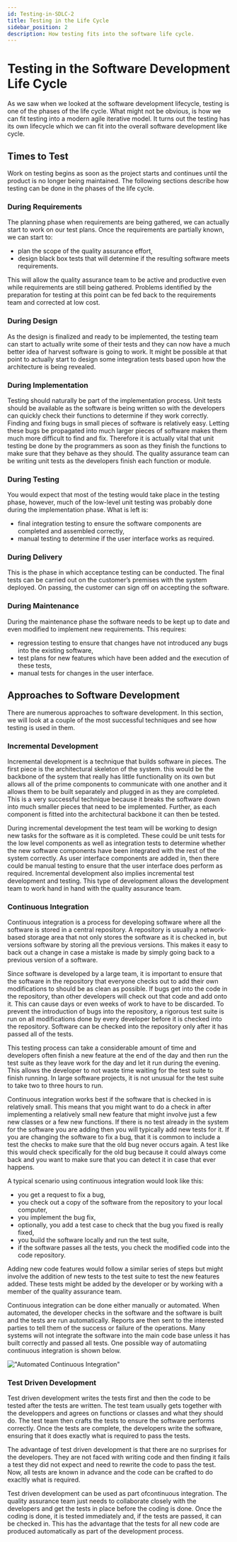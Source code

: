 ```yaml
---
id: Testing-in-SDLC-2
title: Testing in the Life Cycle
sidebar_position: 2
description: How testing fits into the software life cycle.
---
```


# Testing in the Software Development Life Cycle

As we saw when we looked at the software development lifecycle, testing is one of the phases of the life cycle. What might not be obvious, is how we can fit testing into a modern agile iterative model. It turns out the testing has its own lifecycle which we can fit into the overall software development like cycle.

## Times to Test

Work on testing begins as soon as the project starts and continues until the product is no longer being maintained. The following sections describe how testing can be done in the phases of the life cycle.

### During Requirements

The planning phase when requirements are being gathered, we can actually start to work on our test plans. Once the requirements are partially known, we can start to:

- plan the scope of the quality assurance effort,
- design black box tests that will determine if the resulting software meets requirements.

This will allow the quality assurance team to be active and productive even while requirements are still being gathered. Problems identified by the preparation for testing at this point can be fed back to the requirements team and corrected at low cost.

### During Design

As the design is finalized and ready to be implemented, the testing team can start to actually write some of their tests and they can now have a much better idea of harvest software is going to work. It might be possible at that point to actually start to design some integration tests based upon how the architecture is being revealed.

### During Implementation

Testing should naturally be part of the implementation process. Unit tests should be available as the software is being written so with the developers can quickly check their functions to determine if they work correctly. Finding and fixing bugs in small pieces of software is relatively easy. Letting these bugs be propagated into much larger pieces of software makes them much more difficult to find and fix. Therefore it is actually vital that unit testing be done by the programmers as soon as they finish the functions to make sure that they behave as they should. The quality assurance team can be writing unit tests as the developers finish each function or module.

### During Testing

You would expect that most of the testing would take place in the testing phase, however, much of the low-level unit testing was probably done during the implementation phase. What is left is:

- final integration testing to ensure the software components are completed and assembled correctly,
- manual testing to determine if the user interface works as required.

### During Delivery

This is the phase in which acceptance testing can be conducted. The final tests can be carried out on the customer’s premises with the system deployed. On passing, the customer can sign off on accepting the software.

### During Maintenance

During the maintenance phase the software needs to be kept up to date and even modified to implement new requirements. This requires:

- regression testing to ensure that changes have not introduced any bugs into the existing software,
- test plans for new features which have been added and the execution of these tests,
- manual tests for changes in the user interface.

## Approaches to Software Development

There are numerous approaches to software development. In this section, we will look at a couple of the most successful techniques and see how testing is used in them.

### Incremental Development

Incremental development is a technique that builds software in pieces. The first piece is the architectural skeleton of the system. this would be the backbone of the system that really has little functionality on its own but allows all of the prime components to communicate with one another and it allows them to be built separately and plugged in as they are completed. This is a very successful technique because it breaks the software down into much smaller pieces that need to be implemented. Further, as each component is fitted into the architectural backbone it can then be tested.

During incremental development the test team will be working to design new tasks for the software as it is completed. These could be unit tests for the low level components as well as integration tests to determine whether the new software components have been integrated with the rest of the system correctly. As user interface components are added in, then there could be manual testing to ensure that the user interface does perform as required. Incremental development also implies incremental test development and testing. This type of development allows the development team to work hand in hand with the quality assurance team.

### Continuous Integration

Continuous integration is a process for developing software where all the software is stored in a central repository. A repository is usually a network-based storage area that not only stores the software as it is checked in, but versions software by storing all the previous versions. This makes it easy to back out a change in case a mistake is made by simply going back to a previous version of a software.

Since software is developed by a large team, it is important to ensure that the software in the repository that everyone checks out to add their own modifications to should be as clean as possible. If bugs get into the code in the repository, than other developers will check out that code and add onto it. This can cause days or even weeks of work to have to be discarded. To prevent the introduction of bugs into the repository, a rigorous test suite is run on all modifications done by every developer before it is checked into the repository. Software can be checked into the repository only after it has passed all of the tests.

This testing process can take a considerable amount of time and developers often finish a new feature at the end of the day and then run the test suite as they leave work for the day and let it run during the evening. This allows the developer to not waste time waiting for the test suite to finish running. In large software projects, it is not unusual for the test suite to take two to three hours to run.

Continuous integration works best if the software that is checked in is relatively small. This means that you might want to do a check in after implementing a relatively small new feature that might involve just a few new classes or a few new functions. If there is no test already in the system for the software you are adding then you will typically add new tests for it. If you are changing the software to fix a bug, that it is common to include a test the checks to make sure that the old bug never occurs again. A test like this would check specifically for the old bug because it could always come back and you want to make sure that you can detect it in case that ever happens.

A typical scenario using continuous integration would look like this:

- you get a request to fix a bug,
- you check out a copy of the software from the repository to your local computer,
- you implement the bug fix,
- optionally, you add a test case to check that the bug you fixed is really fixed,
- you build the software locally and run the test suite,
- if the software passes all the tests, you check the modified code into the code repository.

Adding new code features would follow a similar series of steps but might involve the addition of new tests to the test suite to test the new features added. These tests might be added by the developer or by working with a member of the quality assurance team.

Continuous integration can be done either manually or automated. When automated, the developer checks in the software and the software is built and the tests are run automatically. Reports are then sent to the interested parties to tell them of the success or failure of the operations. Many systems will not integrate the software into the main code base unless it has built correctly and passed all tests. One possible way of automatiing continuous integration is shown below.

!["Automated Continuous Integration" ](/img/continuous-integration-1.png)

### Test Driven Development

Test driven development writes the tests first and then the code to be tested after the tests are written. The test team usually gets together with the developpers and agrees on functions or classes and what they should do. The test team then crafts the tests to ensure the software performs correctly. Once the tests are complete, the developers write the software, ensuring that it does exactly what is required to pass the tests.

The advantage of test driven development is that there are no surprises for the developers. They are not faced with writing code and then finding it fails a test they did not expect and need to rewrite the code to pass the test. Now, all tests are known in advance and the code can be crafted to do exacltly what is required.

Test driven development can be used as part ofcontinuous integration. The quality assurance team just needs to collaborate closely with the developers and get the tests in place before the coding is done. Once the coding is done, it is tested immediately and, if the tests are passed, it can be checked in. This has the advantage that the tests for all new code are produced automatically as part of the development process.
